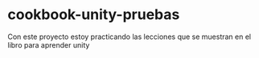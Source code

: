 # cookbook-unity-pruebas
Con este proyecto estoy practicando las lecciones que se muestran en el libro para aprender unity
